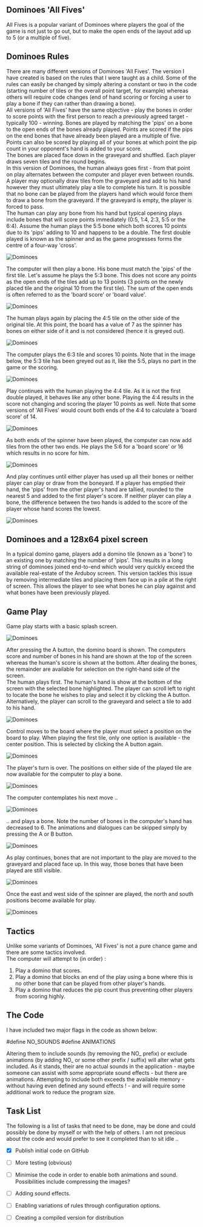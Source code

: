 ## Dominoes 'All Fives'
All Fives is a popular variant of Dominoes where players the goal of the game is not just to go out, but to make the open ends of the layout add up to 5 (or a multiple of five).
<br />

## Dominoes Rules

There are many different versions of Dominoes 'All Fives'.  The version I have created is based on the rules that I were taught as a child.  Some of the rules can easily be changed by simply altering a constant or two in the code (starting number of tiles or the overall point target, for example) whereas others will require code changes (end of hand scoring or forcing a user to play a bone if they can rather than drawing a bone).
<br />
All versions of 'All Fives' have the same objective - play the bones in order to score points with the first person to reach a previously agreed target - typically 100 - winning.  Bones are played by matching the 'pips' on a bone to the open ends of the bones already played.  Points are scored if the pips on the end bones that have already been played are a multiple of five.  Points can also be scored by playing all of your bones at which point the pip count in your opponent's hand is added to your score.
<br /> 
The bones are placed face down in the graveyard and shuffled.  Each player draws seven tiles and the round begins.
<br />
In this version of Dominoes, the human always goes first - from that point on play alternates between the computer and player even between rounds.  A player may optionally draw tiles from the graveyard and add to his hand however they must ultimately play a tile to complete his turn.  It is possible that no bone can be played from the players hand which would force them to draw a bone from the graveyard.  If the graveyard is empty, the player is forced to pass.
<br />
The human can play any bone from his hand but typical opening plays include bones that will score points immediately (0:5, 1:4, 2:3, 5:5 or the 6:4).  Assume the human plays the 5:5 bone which both scores 10 points due to its 'pips' adding to 10 and happens to be a double.  The first double played is known as the spinner and as the game progresses forms the centre of a four-way 'cross'.

![Dominoes](https://github.com/filmote/ArduboyDominoes/images/domino_game_01.png)

The computer will then play a bone.  His bone must match the 'pips' of the first tile.  Let's assume he plays the 5:3 bone.  This does not score any points as the open ends of the tiles add up to 13 points (3 points on the newly placed tile and the original 10 from the first tile).  The sum of the open ends is often referred to as the 'board score' or 'board value'.

![Dominoes](https://github.com/filmote/ArduboyDominoes/images/domino_game_02.png)

The human plays again by placing the 4:5 tile on the other side of the original tile.  At this point, the board has a value of 7 as the spinner has bones on either side of it and is not considered (hence it is greyed out).

![Dominoes](https://github.com/filmote/ArduboyDominoes/images/domino_game_03.png)
  
The computer plays the 6:3 tile and scores 10 points.  Note that in the image below, the 5:3 tile has been greyed out as it, like the 5:5, plays no part in the game or the scoring.

![Dominoes](https://github.com/filmote/ArduboyDominoes/images/domino_game_04.png)

Play continues with the human playing the 4:4 tile.  As it is not the first double played, it behaves like any other bone.  Playing the 4:4 results in the score not changing and scoring the player 10 points as well.  Note that some versions of 'All Fives' would count both ends of the 4:4 to calculate a 'board score' of 14.

![Dominoes](https://github.com/filmote/ArduboyDominoes/images/domino_game_05.png)

As both ends of the spinner have been played, the computer can now add tiles from the other two ends.  He plays the 5:6 for a 'board score' or 16 which results in no score for him.

![Dominoes](https://github.com/filmote/ArduboyDominoes/images/domino_game_06.png)

And play continues until either player has used up all their bones or neither player can play or draw from the boneyard.  If a player has emptied their hand, the 'pips' from the other player's hand are tallied, rounded to the nearest 5 and added to the first player's score.  If neither player can play a bone, the difference between the two hands is added to the score of the player whose hand scores the lowest.

![Dominoes](https://github.com/filmote/ArduboyDominoes/images/domino_game_07.png)

## Dominoes and a 128x64 pixel screen

In a typical domino game, players add a domino tile (known as a 'bone') to an existing one by matching the number of 'pips'.  This results in a long string of dominoes joined end-to-end which would very quickly exceed the available real-estate of the Arduboy screen. This version tackles this issue by removing intermediate tiles and placing them face up in a pile at the right of screen.  This allows the player to see what bones he can play against and what bones have been previously played.  


## Game Play

Game play starts with a basic splash screen. 

![Dominoes](https://github.com/filmote/ArduboyDominoes/images/domino_01_large.png)

After pressing the A button, the domino board is shown.  The computers score and number of bones in his hand are shown at the top of the screen whereas the human's score is shown at the bottom.  After dealing the bones, the remainder are available for selection on the right-hand side of the screen.
<br />
The human plays first.  The human's hand is show at the bottom of the screen with the selected bone highlighted.  The player can scroll left to right to locate the bone he wishes to play and select it by clicking the A button.  Alternatively, the player can scroll to the graveyard and select a tile to add to his hand.

![Dominoes](https://github.com/filmote/ArduboyDominoes/images/domino_02_large.png)

Control moves to the board where the player must select a position on the board to play.  When playing the first tile, only one option is available - the center position.  This is selected by clicking the A button again.

![Dominoes](https://github.com/filmote/ArduboyDominoes/images/domino_03_large.png)

The player's turn is over.  The positions on either side of the played tile are now available for the computer to play a bone.

![Dominoes](https://github.com/filmote/ArduboyDominoes/images/domino_04_large.png)

The computer contemplates his next move ..

![Dominoes](https://github.com/filmote/ArduboyDominoes/images/domino_06_large.png)

.. and plays a bone.  Note the number of bones in the computer's hand has decreased to 6.  The animations and dialogues can be skipped simply by pressing the A or B button.

![Dominoes](https://github.com/filmote/ArduboyDominoes/images/domino_08_large.png)

As play continues, bones that are not important to the play are moved to the graveyard and placed face up.  In this way, those bones that have been played are still visible.

![Dominoes](https://github.com/filmote/ArduboyDominoes/images/domino_09_large.png)

Once the east and west side of the spinner are played, the north and south positions become available for play.

![Dominoes](https://github.com/filmote/ArduboyDominoes/images/domino_10_large.png)


## Tactics

Unlike some variants of Dominoes, 'All Fives' is not a pure chance game and there are some tactics involved.
<br />
The computer will attempt to (in order) :
<br />
1)  Play a domino that scores.
2)  Play a domino that blocks an end of the play using a bone where this is no other bone that can be played from other player's hands.  
3)  Play a domino that reduces the pip count thus preventing other players from scoring highly. 

## The Code

I have included two major flags in the code as shown below:

#define NO_SOUNDS
#define ANIMATIONS

Altering them to include sounds (by removing the NO_ prefix) or exclude animations (by adding NO_ or some other prefix / suffix) will alter what gets included.  As it stands, their are no actual sounds in the application - maybe someone can assist with some appropriate sound effects - but there are animations.  Attempting to include both exceeds the available memory - without having even defined any sound effects ! - and will require some additional work to reduce the program size.

## Task List

The following is a list of tasks that need to be done, may be done and could possibly be done by myself or with the help of others.  I am not precious about the code and would prefer to see it completed than to sit idle ..

- [x] Publish initial code on GitHub
- [ ] More testing (obvious)
- [ ] Minimise the code in order to enable both animations and sound.  Possibilities include compressing the images?
- [ ] Adding sound effects.
- [ ] Enabling variations of rules through configuration options.
- [ ] Creating a compiled version for distribution

